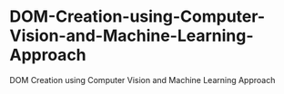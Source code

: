 # DOM-Creation-using-Computer-Vision-and-Machine-Learning-Approach
DOM Creation using Computer Vision and Machine Learning Approach
